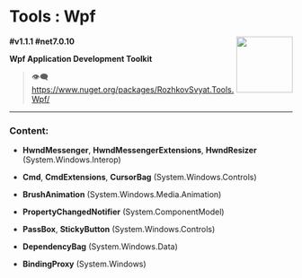 # Tools : Wpf

<img align="right" width="100" height="100" src="https://github.com/rozhkovsvyat/Tools.RecipeFactory/assets/71471748/ba1a969f-e54f-46d5-8f7f-70aa6434e063">

**#v1.1.1 #net7.0.10**

**Wpf Application Development Toolkit**

> :eye_speech_bubble: https://www.nuget.org/packages/RozhkovSvyat.Tools.Wpf/

---

### Content:

* **HwndMessenger**, **HwndMessengerExtensions**, **HwndResizer** (System.Windows.Interop)

* **Cmd**, **CmdExtensions**, **CursorBag** (System.Windows.Controls)
  
* **BrushAnimation** (System.Windows.Media.Animation)
  
* **PropertyChangedNotifier** (System.ComponentModel)

* **PassBox**, **StickyButton** (System.Windows.Controls)
  
* **DependencyBag** (System.Windows.Data)
  
* **BindingProxy** (System.Windows)
